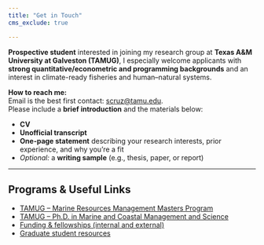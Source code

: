 ```yaml
---
title: "Get in Touch"
cms_exclude: true

---
```


**Prospective student** interested in joining my research group at **Texas A&M University at Galveston (TAMUG)**, I especially welcome applicants with **strong quantitative/econometric and programming backgrounds** and an interest in climate-ready fisheries and human–natural systems.

**How to reach me:**  
Email is the best first contact: [scruz@tamu.edu](mailto:scruz@tamu.edu).  
Please include a **brief introduction** and the materials below:

- **CV**  
- **Unofficial transcript**  
- **One-page statement** describing your research interests, prior experience, and why you’re a fit  
- *Optional:* a **writing sample** (e.g., thesis, paper, or report)

---
## Programs & Useful Links

- [TAMUG – Marine Resources Management Masters Program](https://marine.tamu.edu/academics/graduate-programs/masters-marine-resource-management.html)
- [TAMUG – Ph.D. in Marine and Coastal Management and Science](https://marine.tamu.edu/academics/graduate-programs/phd-marine-coastal-science.html)
- [Funding & fellowships (internal and external)](https://www.tamug.edu/grad/Incoming-Students/Student-Financial-Support.html)
- [Graduate student resources](https://marine.tamu.edu/campus-resources/index.html)
